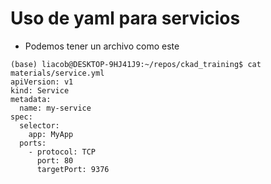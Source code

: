 # Uso de yaml para servicios

- Podemos tener un archivo como este

```
(base) liacob@DESKTOP-9HJ41J9:~/repos/ckad_training$ cat materials/service.yml 
apiVersion: v1
kind: Service
metadata:
  name: my-service
spec:
  selector:
    app: MyApp
  ports:
    - protocol: TCP
      port: 80
      targetPort: 9376
```
